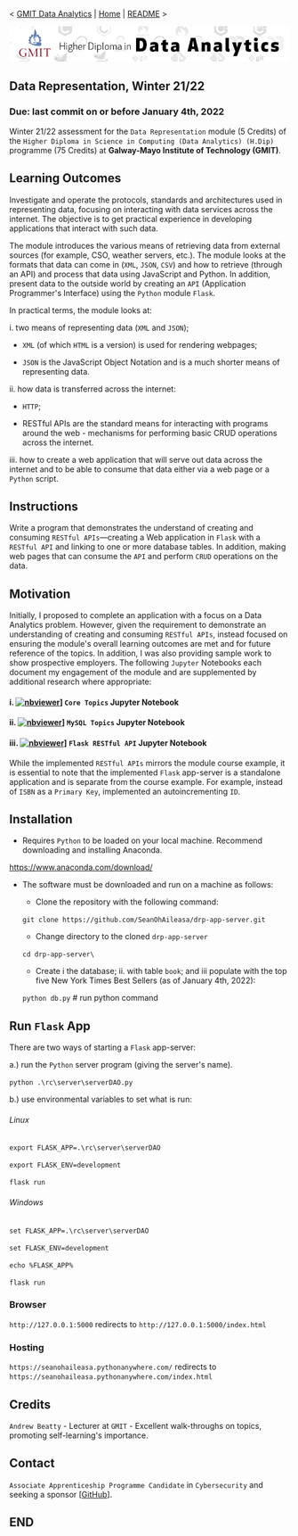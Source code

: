 < [GMIT Data Analytics](https://web.archive.org/web/20201029063153/https://www.gmit.ie/computer-science-and-applied-physics/higher-diploma-science-computing-data-analytics-ict) | [Home](https://github.com/SeanOhAileasa) | [README](https://github.com/SeanOhAileasa/drp-app-server/blob/main/README.md) >

[![GMIT](https://github.com/SeanOhAileasa/SeanOhAileasa/blob/master/rc/gmit.png?raw=true)](https://web.archive.org/web/20201029063153/https://www.gmit.ie/computer-science-and-applied-physics/higher-diploma-science-computing-data-analytics-ict)

## Data Representation, Winter 21/22
### Due: last commit on or before January 4th, 2022

Winter 21/22 assessment for the ``Data Representation`` module (5 Credits) of the ``Higher Diploma in Science in Computing (Data Analytics) (H.Dip)`` programme (75 Credits) at **Galway-Mayo Institute of Technology (GMIT)**.

## Learning Outcomes

Investigate and operate the protocols, standards and architectures used in representing data, focusing on interacting with data services across the internet. The objective is to get practical experience in developing applications that interact with such data.

The module introduces the various means of retrieving data from external sources (for example, CSO, weather servers, etc.). The module looks at the formats that data can come in (``XML``, ``JSON``, ``CSV``) and how to retrieve (through an API) and process that data using JavaScript and Python. In addition, present data to the outside world by creating an ``API`` (Application Programmer's Interface) using the ``Python`` module ``Flask``.

In practical terms, the module looks at:

i. two means of representing data (``XML`` and ``JSON``);

- ``XML`` (of which ``HTML`` is a version) is used for rendering webpages;

- ``JSON`` is the JavaScript Object Notation and is a much shorter means of representing data.

ii. how data is transferred across the internet:

- ``HTTP``;

- RESTful APIs are the standard means for interacting with programs around the web - mechanisms for performing basic CRUD operations across the internet.

iii. how to create a web application that will serve out data across the internet and to be able to consume that data either via a web page or a ``Python`` script.


## Instructions

Write a program that demonstrates the understand of creating and consuming ``RESTful APIs``—creating a Web application in ``Flask`` with a ``RESTful API`` and linking to one or more database tables. In addition, making web pages that can consume the ``API`` and perform ``CRUD`` operations on the data.

## Motivation

Initially, I proposed to complete an application with a focus on a Data Analytics problem. However, given the requirement to demonstrate an understanding of creating and consuming ``RESTful APIs``, instead focused on ensuring the module's overall learning outcomes are met and for future reference of the topics. In addition, I was also providing sample work to show prospective employers. The following ``Jupyter`` Notebooks each document my engagement of the module and are supplemented by additional research where appropriate: 

#### i. [![nbviewer](https://raw.githubusercontent.com/jupyter/design/master/logos/Badges/nbviewer_badge.svg)](https://nbviewer.org/github/SeanOhAileasa/drp-data-representation/blob/main/drp-data-representation.ipynb)] ``Core Topics`` Jupyter Notebook

#### ii. [![nbviewer](https://raw.githubusercontent.com/jupyter/design/master/logos/Badges/nbviewer_badge.svg)](https://nbviewer.org/github/SeanOhAileasa/adb-MySQL/blob/main/adb-MySQL.ipynb#datarep)] ``MySQL Topics`` Jupyter Notebook


#### iii. [![nbviewer](https://raw.githubusercontent.com/jupyter/design/master/logos/Badges/nbviewer_badge.svg)](https://nbviewer.org/github/SeanOhAileasa/drp-app-server/blob/main/drp-app-server.ipynb#Abstract)] ``Flask RESTful API`` Jupyter Notebook

While the implemented ``RESTful APIs`` mirrors the module course example, it is essential to note that the implemented ``Flask`` app-server is a standalone application and is separate from the course example. For example, instead of ``ISBN`` as a ``Primary Key``, implemented an autoincrementing ``ID``.

## Installation

- Requires ``Python`` to be loaded on your local machine. Recommend downloading and installing Anaconda.

https://www.anaconda.com/download/

- The software must be downloaded and run on a machine as follows:

	- Clone the repository with the following command:

	``git clone https://github.com/SeanOhAileasa/drp-app-server.git``

	- Change directory to the cloned ``drp-app-server``
	
	``cd drp-app-server\``

	- Create i the database; ii. with table ``book``; and iii populate with the top five New York Times Best Sellers (as of January 4th, 2022):

	``python db.py`` # run python command

## Run ``Flask`` App

There are two ways of starting a ``Flask`` app-server:

a.) run the ``Python`` server program (giving the server's name).

``python .\rc\server\serverDAO.py``

b.) use environmental variables to set what is run:

###### Linux

``export FLASK_APP=.\rc\server\serverDAO``

``export FLASK_ENV=development``


``flask run``

###### Windows

``set FLASK_APP=.\rc\server\serverDAO``

``set FLASK_ENV=development``

``echo %FLASK_APP%``

``flask run``

### Browser

``http://127.0.0.1:5000`` redirects to ``http://127.0.0.1:5000/index.html``

### Hosting

``https://seanohaileasa.pythonanywhere.com/`` redirects to ``https://seanohaileasa.pythonanywhere.com/index.html``

## Credits

``Andrew Beatty`` - Lecturer at ``GMIT`` - Excellent walk-throughs on topics, promoting self-learning's importance.

## Contact

``Associate Apprenticeship Programme Candidate`` in ``Cybersecurity`` and seeking a sponsor [[GitHub](https://github.com/SeanOhAileasa)].

## END